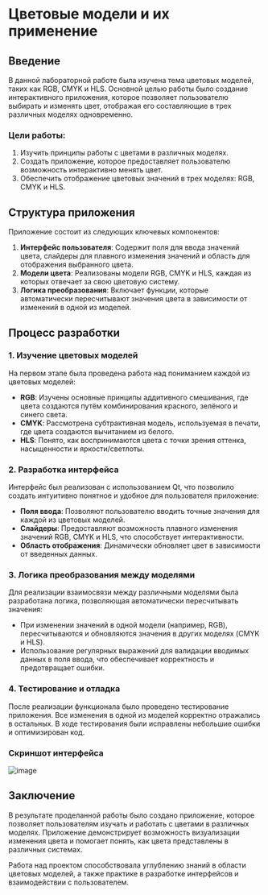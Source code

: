 # Цветовые модели и их применение

## Введение

В данной лабораторной работе была изучена тема цветовых моделей, таких как RGB, CMYK и HLS. Основной целью работы было создание интерактивного приложения, которое позволяет пользователю выбирать и изменять цвет, отображая его составляющие в трех различных моделях одновременно. 

### Цели работы:

1. Изучить принципы работы с цветами в различных моделях.
2. Создать приложение, которое предоставляет пользователю возможность интерактивно менять цвет.
3. Обеспечить отображение цветовых значений в трех моделях: RGB, CMYK и HLS.

## Структура приложения

Приложение состоит из следующих ключевых компонентов:

1. **Интерфейс пользователя**: Содержит поля для ввода значений цвета, слайдеры для плавного изменения значений и область для отображения выбранного цвета.
2. **Модели цвета**: Реализованы модели RGB, CMYK и HLS, каждая из которых отвечает за свою цветовую систему.
3. **Логика преобразования**: Включает функции, которые автоматически пересчитывают значения цвета в зависимости от изменений в одной из моделей.

## Процесс разработки

### 1. Изучение цветовых моделей

На первом этапе была проведена работа над пониманием каждой из цветовых моделей:

- **RGB**: Изучены основные принципы аддитивного смешивания, где цвета создаются путём комбинирования красного, зелёного и синего света.
- **CMYK**: Рассмотрена субтрактивная модель, используемая в печати, где цвета создаются вычитанием из белого.
- **HLS**: Понято, как воспринимаются цвета с точки зрения оттенка, насыщенности и яркости/светлоты.

### 2. Разработка интерфейса

Интерфейс был реализован с использованием Qt, что позволило создать интуитивно понятное и удобное для пользователя приложение:

- **Поля ввода**: Позволяют пользователю вводить точные значения для каждой из цветовых моделей.
- **Слайдеры**: Предоставляют возможность плавного изменения значений RGB, CMYK и HLS, что способствует интерактивности.
- **Область отображения**: Динамически обновляет цвет в зависимости от введенных данных.

### 3. Логика преобразования между моделями

Для реализации взаимосвязи между различными моделями была разработана логика, позволяющая автоматически пересчитывать значения:

- При изменении значений в одной модели (например, RGB), пересчитываются и обновляются значения в других моделях (CMYK и HLS).
- Использование регулярных выражений для валидации вводимых данных в поля ввода, что обеспечивает корректность и предотвращает ошибки.

### 4. Тестирование и отладка

После реализации функционала было проведено тестирование приложения. Все изменения в одной из моделей корректно отражались в остальных. В ходе тестирования были исправлены небольшие ошибки и оптимизирован код.

### Скриншот интерфейса

![image](https://github.com/user-attachments/assets/99a53c48-53c0-4d54-960f-e5d60519da1f)


## Заключение

В результате проделанной работы было создано приложение, которое позволяет пользователям изучать и работать с цветами в различных моделях. Приложение демонстрирует возможность визуализации изменения цвета и помогает понять, как цвета представлены в различных системах. 

Работа над проектом способствовала углублению знаний в области цветовых моделей, а также практике в разработке интерфейсов и взаимодействии с пользователем. 

